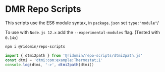 # DMR Repo Scripts

This scripts use the ES6 module syntax, in `package.json` set `type:"module"`/

To use with `Node.js 12.x` add the `--experimental-modules` flag. (Tested with `0.14x`)

```bash
npm i @ridomin/repo-scripts
```

```js
import { dtmi2path } from '@ridomin/repo-scripts/dtmi2path.js'
const dtmi = 'dtmi:com:example:Thermostat;1'
console.log(dtmi, '->', dtmi2path(dtmi))
```